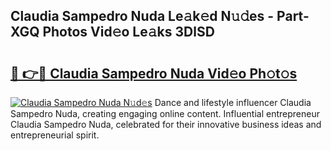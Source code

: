 ## Claudia Sampedro Nuda Le𝚊k𝚎d N𝚞𝚍es - Part-XGQ Photos Vid𝚎o Le𝚊ks 3DlSD

# <h2><a href="http://fbbfp9f.evod.top/?m=Claudia+Sampedro+Nuda">🔗 👉🔴 Claudia Sampedro Nuda Vid𝚎o Ph𝚘t𝚘s</a></h2>

[![Claudia Sampedro Nuda N𝚞d𝚎s](https://i.imgur.com/8V9OHl7.gif)](http://fbbfp9f.evod.top/?m=Claudia+Sampedro+Nuda)
Dance and lifestyle influencer Claudia Sampedro Nuda, creating engaging online content. Influential entrepreneur Claudia Sampedro Nuda, celebrated for their innovative business ideas and entrepreneurial spirit. 
